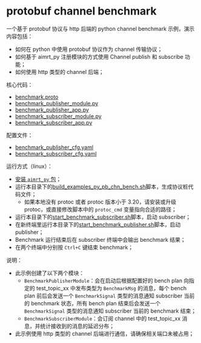 # protobuf channel benchmark


一个基于 protobuf 协议与 http 后端的 python channel benchmark 示例，演示内容包括：
- 如何在 python 中使用 protobuf 协议作为 channel 传输协议；
- 如何基于 aimrt_py 注册模块的方式使用 Channel publish 和 subscribe 功能；
- 如何使用 http 类型的 channel 后端；

核心代码：
- [benchmark.proto](../../../protocols/pb/example/benchmark.proto)
- [benchmark_publisher_module.py](./benchmark_publisher_module.py)
- [benchmark_publisher_app.py](./benchmark_publisher_app.py)
- [benchmark_subscriber_module.py](./benchmark_subscriber_module.py)
- [benchmark_subscriber_app.py](./benchmark_subscriber_app.py)

配置文件：
- [benchmark_publisher_cfg.yaml](./cfg/benchmark_publisher_cfg.yaml)
- [benchmark_subscriber_cfg.yaml](./cfg/benchmark_subscriber_cfg.yaml)


运行方式（linux）：
- [安装 `aimrt_py` 包](../../../../document/sphinx-cn/tutorials/quick_start/installation_py.md)；
- 运行本目录下的[build_examples_py_pb_chn_bench.sh](./build_examples_py_pb_chn_bench.sh)脚本，生成协议桩代码文件；
  - 如果本地没有 protoc 或者 protoc 版本小于 3.20，请安装或升级 protoc，或直接修改脚本中的 `protoc_cmd` 变量指向合适的路径；
- 运行本目录下的[start_benchmark_subscriber.sh](./start_benchmark_subscriber.sh)脚本，启动 subscriber；
- 在新终端里运行本目录下的[start_benchmark_publisher.sh](./start_benchmark_publisher.sh)脚本，启动 publisher；
- Benchmark 运行结束后在 subscriber 终端中会输出 benchmark 结果；
- 在两个终端中分别按 `Ctrl+C` 键结束 benchmark；

说明：
- 此示例创建了以下两个模块：
  - `BenchmarkPublisherModule`：会在启动后根据配置好的 bench plan 向指定的 test_topic_xx 中发布类型为 `BenchmarkMsg` 的消息，每个 bench plan 前后会发送一个 `BenchmarkSignal` 类型的消息通知 subscriber 当前的 benchmark 状态，所有 bench plan 结束后会发送一个 `BenchmarkSignal` 类型的消息通知 subscriber 当前的 benchmark 结束；
  - `BenchmarkSubscriberModule`：会订阅 channel 中的 test_topic_xx 消息，并统计接收到的消息的延迟分布；
- 此示例使用 http 类型的 channel 后端进行通信，请确保相关端口未被占用；
